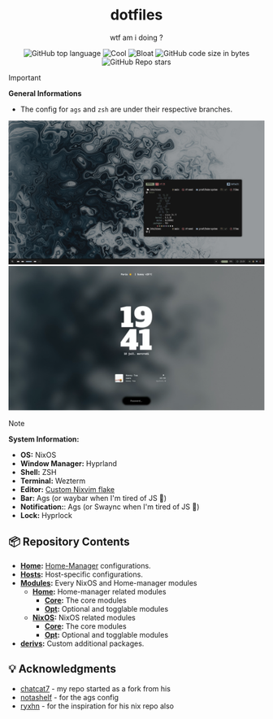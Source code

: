 <div align="center">
  <h1> dotfiles </h1>
  <p> wtf am i doing ?</p>
</div>
<div align="center">

![GitHub top language](https://img.shields.io/github/languages/top/elythh/nix-home?color=6d92bf&style=for-the-badge)
![Cool](https://img.shields.io/badge/WM-Hyprland-da696f?style=for-the-badge)
![Bloat](https://img.shields.io/badge/Bloated-Yes-c585cf?style=for-the-badge)
![GitHub code size in bytes](https://img.shields.io/github/languages/code-size/elythh/nix-home?color=e1b56a&style=for-the-badge)
![GitHub Repo stars](https://img.shields.io/github/stars/elythh/nix-home?color=74be88&style=for-the-badge)

</div>

> [!Important]
>
> **General Informations**
>
> - The config for `ags` and `zsh` are under their respective branches.

<img src="assets/home.png" alt="home">
<img src="assets/lock.png" alt="lock">

> [!NOTE]
>
> **System Information:**
>
> - **OS:** NixOS
> - **Window Manager:** Hyprland
> - **Shell:** ZSH
> - **Terminal:** Wezterm
> - **Editor:** [Custom Nixvim flake](https://github.com/elythh/nixvim)
> - **Bar:** Ags (or waybar when I'm tired of JS 🤢)
> - **Notification:**: Ags (or Swaync when I'm tired of JS 🤢)
> - **Lock:** Hyprlock

## :package: Repository Contents

- **[Home](../home):** [Home-Manager](https://github.com/nix-community/home-manager) configurations.
- **[Hosts](../hosts):** Host-specific configurations.
- **[Modules](../modules):** Every NixOS and Home-manager modules
  - **[Home](../modules/home):** Home-manager related modules
    - **[Core](../modules/home/core):** The core modules
    - **[Opt](../modules/home/opt):** Optional and togglable modules
  - **[NixOS](../modules/nixos):** NixOS related modules
    - **[Core](../modules/nixos/core):** The core modules
    - **[Opt](../modules/nixos/opt):** Optional and togglable modules
- **[derivs](../derivs/):** Custom additional packages.

## :bulb: Acknowledgments

- [chatcat7](https://github.com/chadcat7) - my repo started as a fork from his
- [notashelf](https://github.com/notashelf) - for the ags config
- [ryxhn](https://github.com/rxyhn) - for the inspiration for his nix repo also
